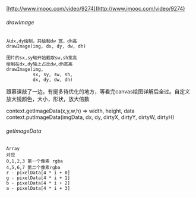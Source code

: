[http://www.imooc.com/video/9274](http://www.imooc.com/video/9274)

###### drawImage

	从dx,dy绘制，共绘制dw 宽，dh高
	drawImage(img, dx, dy, dw, dh)

	图片的sx,sy轴开始截取sw,sh宽高
	绘制在dx,dy轴上占比dw,dh宽高
	drawImage(img,
			  sx, sy, sw, sh,
			  dx, dy, dw, dh)

跟慕课敲了一边，有挺多待优化的地方，等看完canvas绘图详解后全过。自定义放大镜颜色，大小，形状，放大倍数

context.getImageData(x,y,w,h) => width, height, data
context.putImageData(imgData, dx, dy, dirtyX, dirtyY, dirtyW, dirtyH)

###### getImageData

	Array 
	对应 
	0,1,2,3 第一个像素 rgba
	4,5,6,7 第二个像素rgba  
	r - pixelData[4 * i + 0]
	g - pixelData[4 * i + 1]
	b - pixelData[4 * i + 2]
	a - pixelData[4 * i + 3]
